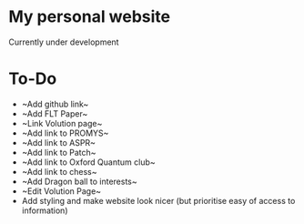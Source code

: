 # My personal website

Currently under development

# To-Do

- ~Add github link~
- ~Add FLT Paper~
- ~Link Volution page~
- ~Add link to PROMYS~
- ~Add link to ASPR~
- ~Add link to Patch~
- ~Add link to Oxford Quantum club~
- ~Add link to chess~
- ~Add Dragon ball to interests~
- ~Edit Volution Page~
- Add styling and make website look nicer (but prioritise easy of access to information)
